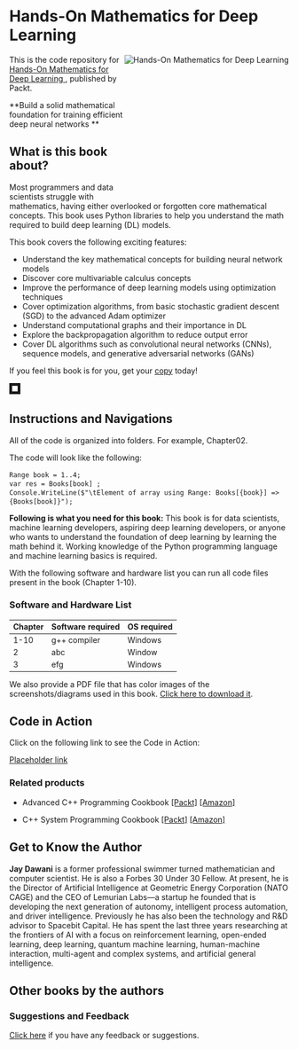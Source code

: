 # Hands-On Mathematics for Deep Learning 

<a href="https://www.packtpub.com/programming/hands-on-mathematics-for-deep-learning?utm_source=github&utm_medium=repository&utm_campaign=9781838647292"><img src="https://www.packtpub.com/media/catalog/product/cache/4cdce5a811acc0d2926d7f857dceb83b/9/7/9781838647292-original_75.jpeg" alt="Hands-On Mathematics for Deep Learning " height="256px" align="right"></a>

This is the code repository for [Hands-On Mathematics for Deep Learning ](https://www.packtpub.com/programming/hands-on-mathematics-for-deep-learning?utm_source=github&utm_medium=repository&utm_campaign=9781838647292), published by Packt.

**Build a solid mathematical foundation for training efficient deep neural networks	**

## What is this book about?
Most programmers and data scientists struggle with mathematics, having either overlooked or forgotten core mathematical concepts. This book uses Python libraries to help you understand the math required to build deep learning (DL) models.


This book covers the following exciting features:
* Understand the key mathematical concepts for building neural network models 
* Discover core multivariable calculus concepts 
* Improve the performance of deep learning models using optimization techniques 
* Cover optimization algorithms, from basic stochastic gradient descent (SGD) to the advanced Adam optimizer 
* Understand computational graphs and their importance in DL 
* Explore the backpropagation algorithm to reduce output error 
* Cover DL algorithms such as convolutional neural networks (CNNs), sequence models, and generative adversarial networks (GANs)

If you feel this book is for you, get your [copy](https://www.amazon.com/dp/1838647295) today!

<a href="https://www.packtpub.com/?utm_source=github&utm_medium=banner&utm_campaign=GitHubBanner"><img src="https://raw.githubusercontent.com/PacktPublishing/GitHub/master/GitHub.png" 
alt="https://www.packtpub.com/" border="5" /></a>

## Instructions and Navigations
All of the code is organized into folders. For example, Chapter02.

The code will look like the following:
```
Range book = 1..4;
var res = Books[book] ;
Console.WriteLine($"\tElement of array using Range: Books[{book}] => {Books[book]}");
```

**Following is what you need for this book:**
This book is for data scientists, machine learning developers, aspiring deep learning developers, or anyone who wants to understand the foundation of deep learning by learning the math behind it. Working knowledge of the Python programming language and machine learning basics is required.

With the following software and hardware list you can run all code files present in the book (Chapter 1-10).
### Software and Hardware List
| Chapter | Software required | OS required |
| -------- | ------------------------------------ | ----------------------------------- |
| 1-10 | g++ compiler | Windows |
| 2 | abc | Window |
| 3 | efg | Windows |

We also provide a PDF file that has color images of the screenshots/diagrams used in this book. [Click here to download it](https://static.packt-cdn.com/downloads/9781838552657_ColorImages.pdf).

## Code in Action

Click on the following link to see the Code in Action:

[Placeholder link](www.youtube.com/URL)

### Related products
* Advanced C++ Programming Cookbook  [[Packt]](https://www.packtpub.com/programming/advanced-c-cookbook?utm_source=github&utm_medium=repository&utm_campaign=9781838559915) [[Amazon]](https://www.amazon.com/dp/1838559914)

* C++ System Programming Cookbook  [[Packt]](https://www.packtpub.com/programming/c-system-programming-cookbook?utm_source=github&utm_medium=repository&utm_campaign=9781838646554) [[Amazon]](https://www.amazon.com/dp/1838646558)

## Get to Know the Author
**Jay Dawani**
is a former professional swimmer turned mathematician and computer scientist. He is also a Forbes 30 Under 30 Fellow. At present, he is the Director of Artificial Intelligence at Geometric Energy Corporation (NATO CAGE) and the CEO of Lemurian Labs—a startup he founded that is developing the next generation of autonomy, intelligent process automation, and driver intelligence. Previously he has also been the technology and R&D advisor to Spacebit Capital. He has spent the last three years researching at the frontiers of AI with a focus on reinforcement learning, open-ended learning, deep learning, quantum machine learning, human-machine interaction, multi-agent and complex systems, and artificial general intelligence.

## Other books by the authors
### Suggestions and Feedback
[Click here](https://docs.google.com/forms/d/e/1FAIpQLSdy7dATC6QmEL81FIUuymZ0Wy9vH1jHkvpY57OiMeKGqib_Ow/viewform) if you have any feedback or suggestions.


